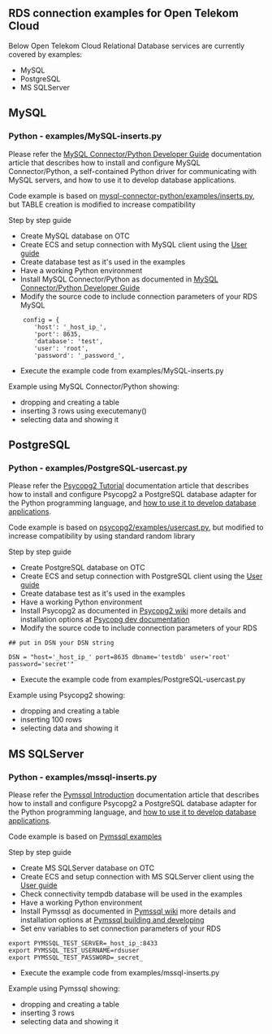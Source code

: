 ## RDS connection examples for Open Telekom Cloud ##
Below Open Telekom Cloud Relational Database services are currently covered by examples:
- MySQL
- PostgreSQL
- MS SQLServer


## MySQL ##

### Python - examples/MySQL-inserts.py ###
Please refer the [MySQL Connector/Python Developer Guide](https://dev.mysql.com/doc/connector-python/en/) documentation article that describes how to install and configure MySQL Connector/Python, a self-contained Python driver for communicating with MySQL servers, and how to use it to develop database applications. 

Code example is based on [mysql-connector-python/examples/inserts.py](https://github.com/mysql/mysql-connector-python/blob/master/examples/inserts.py), but TABLE creation is modified to increase compatibility

Step by step guide
- Create MySQL database on OTC 
- Create ECS and setup connection with MySQL client using the [User guide](https://docs.otctest.t-systems.com/en-us/rds_dld/index.html)
- Create database test as it's used in the examples
- Have a working Python environment
- Install MySQL Connector/Python as documented in [MySQL Connector/Python Developer Guide](https://dev.mysql.com/doc/connector-python/en/)
- Modify the source code to include connection parameters of your RDS MySQL
 ```
     config = {
        'host': '_host_ip_',
        'port': 8635,
        'database': 'test',
        'user': 'root',
        'password': '_password_',
```        
- Execute the example code from examples/MySQL-inserts.py

Example using MySQL Connector/Python showing:
* dropping and creating a table
* inserting 3 rows using executemany()
* selecting data and showing it

## PostgreSQL ##

### Python - examples/PostgreSQL-usercast.py ###
Please refer the [Psycopg2 Tutorial](https://wiki.postgresql.org/wiki/Psycopg2) documentation article that describes how to install and configure Psycopg2 a PostgreSQL database adapter for the Python programming language, and [how to use it to develop database applications](https://wiki.postgresql.org/wiki/Psycopg2_Tutorial). 

Code example is based on [psycopg2/examples/usercast.py](https://github.com/psycopg/psycopg2/blob/master/examples/usercast.py), but modified to increase compatibility by using standard random library 

Step by step guide
- Create PostgreSQL database on OTC 
- Create ECS and setup connection with PostgreSQL client using the [User guide](https://docs.otctest.t-systems.com/en-us/rds_dld/index.html)
- Create database test as it's used in the examples
- Have a working Python environment
- Install Psycopg2 as documented in [Psycopg2 wiki](https://wiki.postgresql.org/wiki/Psycopg2) more details and installation options at [Psycopg dev documentation](http://initd.org/psycopg/docs/install.html)
- Modify the source code to include connection parameters of your RDS
 ```
## put in DSN your DSN string

DSN = "host='_host_ip_' port=8635 dbname='testdb' user='root' password='secret'"
```        
- Execute the example code from examples/PostgreSQL-usercast.py

Example using Psycopg2 showing:
* dropping and creating a table
* inserting 100 rows
* selecting data and showing it

## MS SQLServer ##

### Python - examples/mssql-inserts.py ###
Please refer the [Pymssql Introduction](http://pymssql.org/en/stable/intro.html) documentation article that describes how to install and configure Psycopg2 a PostgreSQL database adapter for the Python programming language, and [how to use it to develop database applications](https://wiki.postgresql.org/wiki/Psycopg2_Tutorial). 

Code example is based on [Pymssql examples](http://pymssql.org/en/stable/pymssql_examples.html)

Step by step guide
- Create MS SQLServer database on OTC 
- Create ECS and setup connection with MS SQLServer client using the [User guide](https://docs.otctest.t-systems.com/en-us/rds_dld/index.html)
- Check connectivity tempdb database will be used in the examples
- Have a working Python environment
- Install Pymssql as documented in [Pymssql wiki](http://pymssql.org/en/stable/intro.html#install) more details and installation options at [Pymssql  building and developing](http://pymssql.org/en/stable/building_and_developing.html)
- Set env variables to set connection parameters of your RDS
 ```
export PYMSSQL_TEST_SERVER=_host_ip_:8433
export PYMSSQL_TEST_USERNAME=rdsuser
export PYMSSQL_TEST_PASSWORD=_secret_
```        
- Execute the example code from examples/mssql-inserts.py

Example using Pymssql showing:
* dropping and creating a table
* inserting 3 rows
* selecting data and showing it
